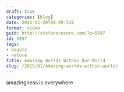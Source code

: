 ```yaml
---
draft: true
categories: [blog]
date: 2015-01-29T09:49:54Z
format: video
guid: http://stefanocecere.com/?p=5597
id: 5597
tags:
- beauty
- nature
title: Amazing Worlds Within Our World
slug: /2015/01/amazing-worlds-within-world/
---
```


amazingness is everywhere

<div class="jetpack-video-wrapper">
</div>